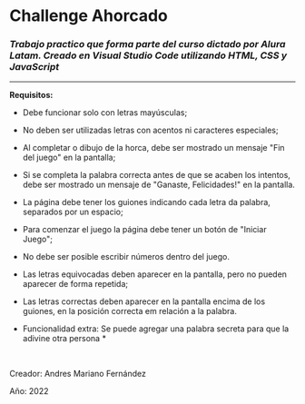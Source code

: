 <h1>Challenge Ahorcado</h1>

<h3><em>Trabajo practico que forma parte del curso dictado por Alura Latam. Creado en Visual Studio Code utilizando HTML, CSS y JavaScript</em></h3>
<hr/>

**Requisitos:**
* Debe funcionar solo con letras mayúsculas;
* No deben ser utilizadas letras con acentos ni caracteres especiales;
* Al completar o dibujo de la horca, debe ser mostrado un mensaje "Fin del juego" en la pantalla;
* Si se completa la palabra correcta antes de que se acaben los intentos, debe ser mostrado un mensaje de "Ganaste, Felicidades!" en la pantalla.
* La página debe tener los guiones indicando cada letra da palabra, separados por un espacio;
* Para comenzar el juego la página debe tener un botón de "Iniciar Juego";
* No debe ser posible escribir números dentro del juego.
* Las letras equivocadas deben aparecer en la pantalla, pero no pueden aparecer de forma repetida;
* Las letras correctas deben aparecer en la pantalla encima de los guiones, en la posición correcta em relación a la palabra.

* Funcionalidad extra: Se puede agregar una palabra secreta para que la adivine otra persona *

<br/>
<p>Creador: Andres Mariano Fernández</p>
<p>Año: 2022</p>

